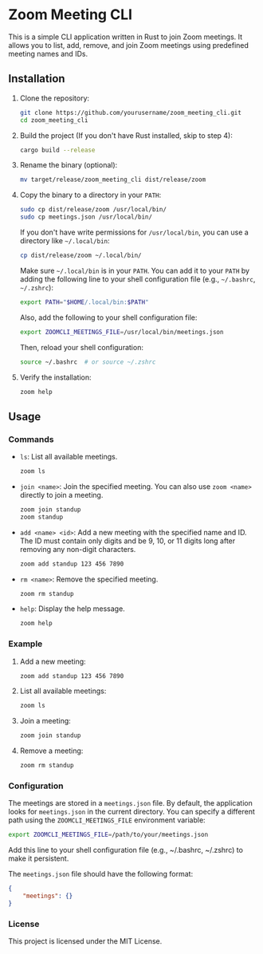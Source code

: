 # Zoom Meeting CLI

This is a simple CLI application written in Rust to join Zoom meetings. It allows you to list, add, remove, and join Zoom meetings using predefined meeting names and IDs.

## Installation

1. Clone the repository:
    ```sh
    git clone https://github.com/yourusername/zoom_meeting_cli.git
    cd zoom_meeting_cli
    ```

2. Build the project (If you don't have Rust installed, skip to step 4):
    ```sh
    cargo build --release
    ```

3. Rename the binary (optional):
    ```sh
    mv target/release/zoom_meeting_cli dist/release/zoom
    ```

4. Copy the binary to a directory in your `PATH`:
    ```sh
    sudo cp dist/release/zoom /usr/local/bin/
    sudo cp meetings.json /usr/local/bin/
    ```

    If you don't have write permissions for `/usr/local/bin`, you can use a directory like `~/.local/bin`:
    ```sh
    cp dist/release/zoom ~/.local/bin/
    ```

    Make sure `~/.local/bin` is in your `PATH`. You can add it to your `PATH` by adding the following line to your shell configuration file (e.g., `~/.bashrc`, `~/.zshrc`):
    ```sh
    export PATH="$HOME/.local/bin:$PATH"
    ```

    Also, add the following to your shell configuration file:
    ```sh
    export ZOOMCLI_MEETINGS_FILE=/usr/local/bin/meetings.json
    ```

    Then, reload your shell configuration:
    ```sh
    source ~/.bashrc  # or source ~/.zshrc
    ```

5. Verify the installation:
    ```sh
    zoom help
    ```

## Usage

### Commands

- `ls`: List all available meetings.
    ```sh
    zoom ls
    ```

- `join <name>`: Join the specified meeting. You can also use `zoom <name>` directly to join a meeting.
    ```sh
    zoom join standup
    zoom standup
    ```

- `add <name> <id>`: Add a new meeting with the specified name and ID. The ID must contain only digits and be 9, 10, or 11 digits long after removing any non-digit characters.
    ```sh
    zoom add standup 123 456 7890
    ```

- `rm <name>`: Remove the specified meeting.
    ```sh
    zoom rm standup
    ```

- `help`: Display the help message.
    ```sh
    zoom help
    ```

### Example

1. Add a new meeting:
    ```sh
    zoom add standup 123 456 7890
    ```

2. List all available meetings:
    ```sh
    zoom ls
    ```

3. Join a meeting:
    ```sh
    zoom join standup
    ```

4. Remove a meeting:
    ```sh
    zoom rm standup
    ```

### Configuration

The meetings are stored in a `meetings.json` file. By default, the application looks for `meetings.json` in the current directory. You can specify a different path using the `ZOOMCLI_MEETINGS_FILE` environment variable:

```sh
export ZOOMCLI_MEETINGS_FILE=/path/to/your/meetings.json
```

Add this line to your shell configuration file (e.g., ~/.bashrc, ~/.zshrc) to make it persistent.

The `meetings.json` file should have the following format:

```json
{
    "meetings": {}
}
```

### License
This project is licensed under the MIT License.
